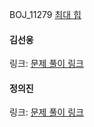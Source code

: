 BOJ_11279 [최대 힙](https://www.acmicpc.net/problem/11279)<br>

#### 김선웅
링크: [문제 풀이 링크](https://github.com/dnd2dnd/coding-test/blob/1f694cf5c62980e7f8b6e876f98f3e3691eb30a4/src/com/solution/baekjoon/priorityQueue/BOJ11279.java)

#### 정의진 
링크: [문제 풀이 링크]()
